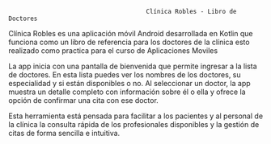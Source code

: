                                           Clínica Robles - Libro de Doctores

Clínica Robles es una aplicación móvil Android desarrollada en Kotlin que funciona como un libro de referencia para los doctores de la clínica esto realizado como practica para el curso de Aplicaciones Moviles

La app inicia con una pantalla de bienvenida que permite ingresar a la lista de doctores. En esta lista puedes ver los nombres de los doctores, su especialidad y si están disponibles o no. Al seleccionar un doctor, la app muestra un detalle completo con información sobre él o ella y ofrece la opción de confirmar una cita con ese doctor.

Esta herramienta está pensada para facilitar a los pacientes y al personal de la clínica la consulta rápida de los profesionales disponibles y la gestión de citas de forma sencilla e intuitiva.
